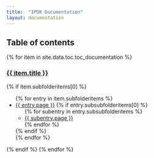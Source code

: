 ```yaml
---
title:  "IPDK Documentation"
layout: documentation
---
```


<h2>Table of contents</h2>
<div>
{% for item in site.data.toc.toc_documentation %}
<a href="{{ site.baseurl }}{{ item.url }}"><h3>{{ item.title }}</h3></a>
 {% if item.subfolderitems[0] %}
        <ul>
          {% for entry in item.subfolderitems %}
              <li><a href="{{ site.baseurl }}{{ entry.url }}">{{ entry.page }}</a>
                {% if entry.subsubfolderitems[0] %}
                  <ul>
                  {% for subentry in entry.subsubfolderitems %}
                      <li><a href="{{ site.baseurl }}{{ subentry.url }}">{{ subentry.page }}</a></li>
                  {% endfor %}
                  </ul>
                {% endif %}
              </li>
          {% endfor %}
        </ul>
 {% endif %}
{% endfor %}
</div>
